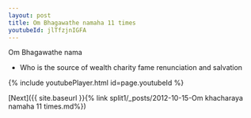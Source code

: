 ```yaml
---
layout: post
title: Om Bhagawathe namaha 11 times
youtubeId: jlTfzjnIGFA
---
```

 
 
Om Bhagawathe nama 
 
 -  Who is the source of wealth   charity fame renunciation and salvation  
 
  
 
  
 
 
 
 
 
 


{% include youtubePlayer.html id=page.youtubeId %}
 
[Next]({{ site.baseurl }}{% link  split1/_posts/2012-10-15-Om khacharaya namaha 11 times.md%})
 
